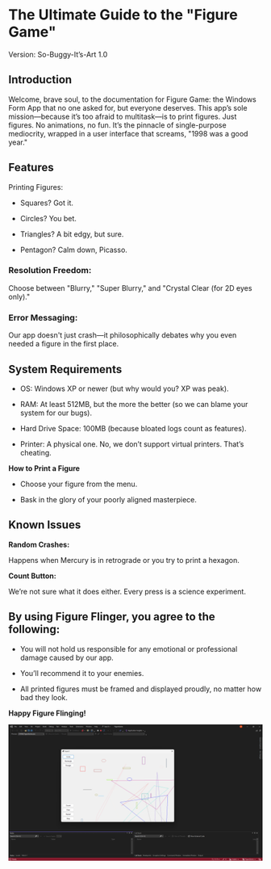 # The Ultimate Guide to the "Figure Game"

Version: So-Buggy-It’s-Art 1.0

## Introduction

Welcome, brave soul, to the documentation for Figure Game: the Windows Form App that no one asked for, but everyone deserves. This app’s sole mission—because it’s too afraid to multitask—is to print figures. Just figures. No animations, no fun. It’s the pinnacle of single-purpose mediocrity, wrapped in a user interface that screams, "1998 was a good year."

## Features

Printing Figures:

- Squares? Got it.

- Circles? You bet.

- Triangles? A bit edgy, but sure.

- Pentagon? Calm down, Picasso.

### Resolution Freedom:

Choose between "Blurry," "Super Blurry," and "Crystal Clear (for 2D eyes only)."

### Error Messaging:

Our app doesn't just crash—it philosophically debates why you even needed a figure in the first place.

## System Requirements

- OS: Windows XP or newer (but why would you? XP was peak).

- RAM: At least 512MB, but the more the better (so we can blame your system for our bugs).

- Hard Drive Space: 100MB (because bloated logs count as features).

- Printer: A physical one. No, we don’t support virtual printers. That’s cheating.

**How to Print a Figure**

- Choose your figure from the menu.

- Bask in the glory of your poorly aligned masterpiece.

## Known Issues

**Random Crashes:**

Happens when Mercury is in retrograde or you try to print a hexagon.

**Count Button:**

We’re not sure what it does either. Every press is a science experiment.

## By using Figure Flinger, you agree to the following:

- You will not hold us responsible for any emotional or professional damage caused by our app.

- You’ll recommend it to your enemies.

- All printed figures must be framed and displayed proudly, no matter how bad they look.

**Happy Figure Flinging!**

![Figure Game](screenshots/figure_game.png)